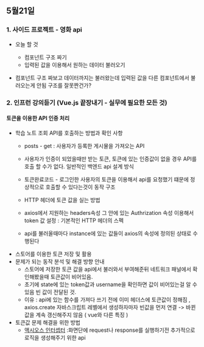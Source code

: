 ## 5월21일
### 1. 사이드 프로젝트 - 영화 api 
	

 - 오늘 할 것
	- 컴포넌트 구조 짜기
	- 입력된 값을 이용해서 원하는 데이터 불러오기
	 
 - 컴포넌트 구조 짜보고 데이터까지는 불러왔는데 입력된 값을 다른 컴포넌트에서 불러오는게 안됨 구조를 잘못짠건가?

### 2. 인프런 강의듣기 (Vue.js 끝장내기 - 실무에 필요한 모든 것)
#### 토큰을 이용한 API 인증 처리

 - 학습 노트 조회 API를 호출하는 방법과 확인 사항
	 - posts - get :  사용자가 등록한 게시물을 가져오는 API
	 - 사용자가 인증이 되었을때만 받는 토큰,  토큰에 있는 인증값이 없을 경우 API를 호출 할 수가 없다. 일반적인 백엔드 api 설계 방식
	 -  토큰완료코드 - 로그인한 사용자의 토큰을 이용해서 api를 요청했기 떄문에 정상적으로 호출할 수 있다는것이 동작 구조
	 
	  - HTTP 헤더에 토큰 값을 실는 방법
	 - axios에서 지원하는 headers속성	그 안에 있는 Authrization 속성 이용해서 token 값 설정 : 기본적인 HTTP 헤더의 스펙
	 - api를 불러올때마다 instance에 있는 값들이 axios의 속성에 정의된 상태로 수행된다
 - 스토어를 이용한 토큰 저장 및 활용
 - 문제가 되는 동작 분석 및 해결 방향 안내
	- 스토어에 저장한 토큰 값을 api에서 불러와서 부여해준뒤 네트워크 패널에서 확인해봤을때 토큰값이 비어있음.
	- 초기에 state에 있는 token값과 username을 확인하면 값이 비어있는걸 알 수 있음 빈 값이 전달된 것.
	- 이유 :   api에 있는 함수를 가져다 쓰기 전에 이미 헤더스에 토큰값이 정해짐 , axios.create 자바스크립트 레벨에서 생성하자마자 빈값을 먼저 연결 -> 바뀐값을 계속 갱신해주지 않음 ( vue와 다른 특징 )
 - 토큰값 문제 해결을 위한 방법
	 - [액시오스 인터셉터](https://github.com/axios/axios#interceptors) :화면단에 request나 response를 실행하기전 추가적으로 로직을 생성해주기 위한 api


